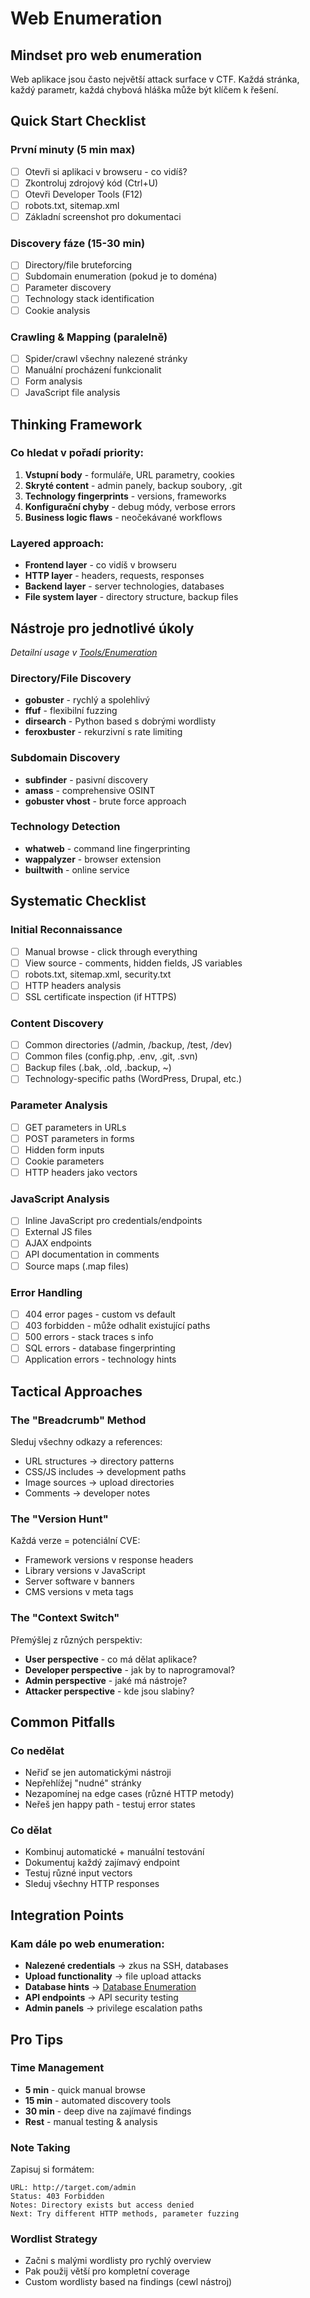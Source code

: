 # Web Enumeration

## Mindset pro web enumeration
Web aplikace jsou často největší attack surface v CTF. Každá stránka, každý parametr, každá chybová hláška může být klíčem k řešení.

## Quick Start Checklist

### První minuty (5 min max)
- [ ] Otevři si aplikaci v browseru - co vidíš?
- [ ] Zkontroluj zdrojový kód (Ctrl+U)
- [ ] Otevři Developer Tools (F12)
- [ ] robots.txt, sitemap.xml
- [ ] Základní screenshot pro dokumentaci

### Discovery fáze (15-30 min)
- [ ] Directory/file bruteforcing
- [ ] Subdomain enumeration (pokud je to doména)
- [ ] Parameter discovery
- [ ] Technology stack identification
- [ ] Cookie analysis

### Crawling & Mapping (paralelně)
- [ ] Spider/crawl všechny nalezené stránky
- [ ] Manuální procházení funkcionalit
- [ ] Form analysis
- [ ] JavaScript file analysis

## Thinking Framework

### Co hledat v pořadí priority:
1. **Vstupní body** - formuláře, URL parametry, cookies
2. **Skryté content** - admin panely, backup soubory, .git
3. **Technology fingerprints** - versions, frameworks
4. **Konfigurační chyby** - debug módy, verbose errors
5. **Business logic flaws** - neočekávané workflows

### Layered approach:
- **Frontend layer** - co vidíš v browseru
- **HTTP layer** - headers, requests, responses
- **Backend layer** - server technologies, databases
- **File system layer** - directory structure, backup files

## Nástroje pro jednotlivé úkoly

*Detailní usage v [Tools/Enumeration](../../Tools/Enumeration/)*

### Directory/File Discovery
- **gobuster** - rychlý a spolehlivý
- **ffuf** - flexibilní fuzzing
- **dirsearch** - Python based s dobrými wordlisty
- **feroxbuster** - rekurzivní s rate limiting

### Subdomain Discovery
- **subfinder** - pasivní discovery
- **amass** - comprehensive OSINT
- **gobuster vhost** - brute force approach

### Technology Detection
- **whatweb** - command line fingerprinting
- **wappalyzer** - browser extension
- **builtwith** - online service

## Systematic Checklist

### Initial Reconnaissance
- [ ] Manual browse - click through everything
- [ ] View source - comments, hidden fields, JS variables
- [ ] robots.txt, sitemap.xml, security.txt
- [ ] HTTP headers analysis
- [ ] SSL certificate inspection (if HTTPS)

### Content Discovery
- [ ] Common directories (/admin, /backup, /test, /dev)
- [ ] Common files (config.php, .env, .git, .svn)
- [ ] Backup files (.bak, .old, .backup, ~)
- [ ] Technology-specific paths (WordPress, Drupal, etc.)

### Parameter Analysis
- [ ] GET parameters in URLs
- [ ] POST parameters in forms
- [ ] Hidden form inputs
- [ ] Cookie parameters
- [ ] HTTP headers jako vectors

### JavaScript Analysis
- [ ] Inline JavaScript pro credentials/endpoints
- [ ] External JS files
- [ ] AJAX endpoints
- [ ] API documentation in comments
- [ ] Source maps (.map files)

### Error Handling
- [ ] 404 error pages - custom vs default
- [ ] 403 forbidden - může odhalit existující paths
- [ ] 500 errors - stack traces s info
- [ ] SQL errors - database fingerprinting
- [ ] Application errors - technology hints

## Tactical Approaches

### The "Breadcrumb" Method
Sleduj všechny odkazy a references:
- URL structures → directory patterns
- CSS/JS includes → development paths
- Image sources → upload directories
- Comments → developer notes

### The "Version Hunt"
Každá verze = potenciální CVE:
- Framework versions v response headers
- Library versions v JavaScript
- Server software v banners
- CMS versions v meta tags

### The "Context Switch"
Přemýšlej z různých perspektiv:
- **User perspective** - co má dělat aplikace?
- **Developer perspective** - jak by to naprogramoval?
- **Admin perspective** - jaké má nástroje?
- **Attacker perspective** - kde jsou slabiny?

## Common Pitfalls

### Co nedělat
- Neřiď se jen automatickými nástroji
- Nepřehlížej "nudné" stránky
- Nezapomínej na edge cases (různé HTTP metody)
- Neřeš jen happy path - testuj error states

### Co dělat
- Kombinuj automatické + manuální testování
- Dokumentuj každý zajímavý endpoint
- Testuj různé input vectors
- Sleduj všechny HTTP responses

## Integration Points

### Kam dále po web enumeration:
- **Nalezené credentials** → zkus na SSH, databases
- **Upload functionality** → file upload attacks
- **Database hints** → [Database Enumeration](./Database-Enumeration.md)
- **API endpoints** → API security testing
- **Admin panels** → privilege escalation paths

## Pro Tips

### Time Management
- **5 min** - quick manual browse
- **15 min** - automated discovery tools
- **30 min** - deep dive na zajímavé findings
- **Rest** - manual testing & analysis

### Note Taking
Zapisuj si formátem:
```
URL: http://target.com/admin
Status: 403 Forbidden
Notes: Directory exists but access denied
Next: Try different HTTP methods, parameter fuzzing
```

### Wordlist Strategy
- Začni s malými wordlisty pro rychlý overview
- Pak použij větší pro kompletní coverage
- Custom wordlisty based na findings (cewl nástroj)
